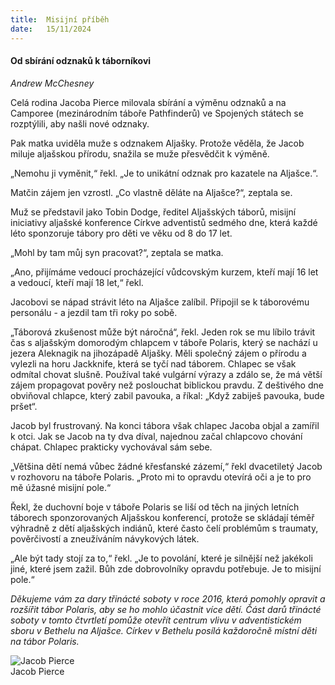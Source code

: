 ```yaml
---
title:  Misijní příběh
date:   15/11/2024
---
```


#### Od sbírání odznaků k táborníkovi

_Andrew McChesney_

Celá rodina Jacoba Pierce milovala sbírání a výměnu odznaků a na Camporee (mezinárodním táboře Pathfinderů) ve Spojených státech se rozptýlili, aby našli nové odznaky.

Pak matka uviděla muže s odznakem Aljašky. Protože věděla, že Jacob miluje aljašskou přírodu, snažila se muže přesvědčit k výměně.

„Nemohu ji vyměnit,“ řekl. „Je to unikátní odznak pro kazatele na Aljašce.“.

Matčin zájem jen vzrostl. „Co vlastně děláte na Aljašce?“, zeptala se.

Muž se představil jako Tobin Dodge, ředitel Aljašských táborů, misijní iniciativy aljašské konference Církve adventistů sedmého dne, která každé léto sponzoruje tábory pro děti ve věku od 8 do 17 let.

„Mohl by tam můj syn pracovat?“, zeptala se matka.

„Ano, přijímáme vedoucí procházející vůdcovským kurzem, kteří mají 16 let a vedoucí, kteří mají 18 let,“ řekl.

Jacobovi se nápad strávit léto na Aljašce zalíbil. Připojil se k táborovému personálu - a jezdil tam tři roky po sobě.

„Táborová zkušenost může být náročná“, řekl. Jeden rok se mu líbilo trávit čas s aljašským domorodým chlapcem v táboře Polaris, který se nachází u jezera Aleknagik na jihozápadě Aljašky. Měli společný zájem o přírodu a vylezli na horu Jackknife, která se tyčí nad táborem. Chlapec se však odmítal chovat slušně. Používal také vulgární výrazy a zdálo se, že má větší zájem propagovat pověry než poslouchat biblickou pravdu. Z deštivého dne obviňoval chlapce, který zabil pavouka, a říkal: „Když zabiješ pavouka, bude pršet“.

Jacob byl frustrovaný. Na konci tábora však chlapec Jacoba objal a zamířil k otci. Jak se Jacob na ty dva díval, najednou začal chlapcovo chování chápat. Chlapec prakticky vychovával sám sebe.

„Většina dětí nemá vůbec žádné křesťanské zázemí,“ řekl dvacetiletý Jacob v rozhovoru na táboře Polaris. „Proto mi to opravdu otevírá oči a je to pro mě úžasné misijní pole.“

Řekl, že duchovní boje v táboře Polaris se liší od těch na jiných letních táborech sponzorovaných Aljašskou konferencí, protože se skládají téměř výhradně z dětí aljašských indiánů, které často čelí problémům s traumaty, pověrčivostí a zneužíváním návykových látek.

„Ale být tady stojí za to,“ řekl. „Je to povolání, které je silnější než jakékoli jiné, které jsem zažil. Bůh zde dobrovolníky opravdu potřebuje. Je to misijní pole.“

_Děkujeme vám za dary třinácté soboty v roce 2016, která pomohly opravit a rozšířit tábor Polaris, aby se ho mohlo účastnit více dětí. Část darů třinácté soboty v tomto čtvrtletí pomůže otevřít centrum vlivu v adventistickém sboru v Bethelu na Aljašce. Církev v Bethelu posílá každoročně místní děti na tábor Polaris._

![Jacob Pierce](https://sabbath-school-resources-assets.adventech.io/cs/ss/2024-04/07/picture07.jpg)  
Jacob Pierce
